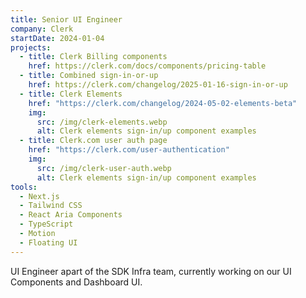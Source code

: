 ```yaml
---
title: Senior UI Engineer
company: Clerk
startDate: 2024-01-04
projects:
  - title: Clerk Billing components
    href: https://clerk.com/docs/components/pricing-table
  - title: Combined sign-in-or-up
    href: https://clerk.com/changelog/2025-01-16-sign-in-or-up
  - title: Clerk Elements
    href: "https://clerk.com/changelog/2024-05-02-elements-beta"
    img:
      src: /img/clerk-elements.webp
      alt: Clerk elements sign-in/up component examples
  - title: Clerk.com user auth page
    href: "https://clerk.com/user-authentication"
    img:
      src: /img/clerk-user-auth.webp
      alt: Clerk elements sign-in/up component examples
tools:
  - Next.js
  - Tailwind CSS
  - React Aria Components
  - TypeScript
  - Motion
  - Floating UI
---
```


UI Engineer apart of the SDK Infra team, currently working on our UI Components and Dashboard UI.
